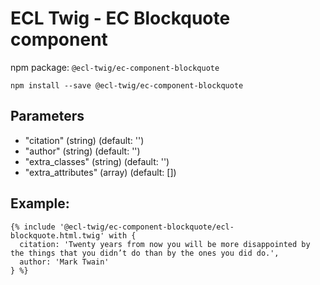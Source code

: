 # ECL Twig - EC Blockquote component

npm package: `@ecl-twig/ec-component-blockquote`

```shell
npm install --save @ecl-twig/ec-component-blockquote
```

## Parameters

- "citation" (string) (default: '')
- "author" (string) (default: '')
- "extra_classes" (string) (default: '')
- "extra_attributes" (array) (default: [])

## Example:

<!-- prettier-ignore -->
```twig
{% include '@ecl-twig/ec-component-blockquote/ecl-blockquote.html.twig' with { 
  citation: 'Twenty years from now you will be more disappointed by the things that you didn’t do than by the ones you did do.', 
  author: 'Mark Twain' 
} %}
```

